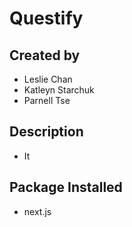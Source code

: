 # Questify
## Created by
- Leslie Chan
- Katleyn Starchuk
- Parnell Tse

## Description
- It 

## Package Installed
- next.js